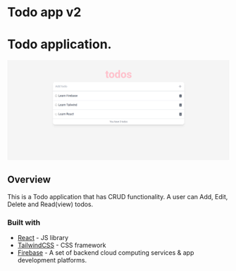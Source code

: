 # Todo app v2

# Todo application.

![](./public/todos-preview.png)

## Overview

This is a Todo application that has CRUD functionality. A user can Add, Edit, Delete and Read(view) todos.

### Built with

- [React](https://reactjs.org/) - JS library
- [TailwindCSS](https://tailwindcss.com/) - CSS framework
- [Firebase](https://firebase.google.com/) - A set of backend cloud computing services & app development platforms.
